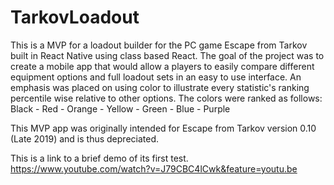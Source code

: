 # TarkovLoadout

This is a MVP for a loadout builder for the PC game Escape from Tarkov built in React Native using class based React.
The goal of the project was to create a mobile app that would allow a players to easily compare different equipment options and full loadout sets in an easy to use interface.
An emphasis was placed on using color to illustrate every statistic's ranking percentile wise relative to other options.
The colors were ranked as follows:
Black - Red - Orange - Yellow - Green - Blue - Purple

This MVP app was originally intended for Escape from Tarkov version 0.10 (Late 2019) and is thus depreciated.

This is a link to a brief demo of its first test.
https://www.youtube.com/watch?v=J79CBC4lCwk&feature=youtu.be
